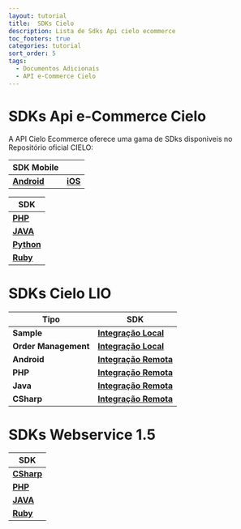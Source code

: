 ```yaml
---
layout: tutorial
title:  SDKs Cielo
description: Lista de Sdks Api cielo ecommerce
toc_footers: true
categories: tutorial
sort_order: 5
tags:
  - Documentos Adicionais
  - API e-Commerce Cielo
---
```


# SDKs Api e-Commerce Cielo

A API Cielo Ecommerce oferece uma gama de SDks disponiveis no Repositório oficial CIELO:

|SDK Mobile                                                        |                                                                  |
|------------------------------------------------------------------|------------------------------------------------------------------|
|[**Android**](https://github.com/DeveloperCielo/API-3.0-Android)  |[**iOS**](https://github.com/DeveloperCielo/API-3.0-iOS)          |

|SDK                                                               |
|------------------------------------------------------------------|
|[**PHP**](https://github.com/DeveloperCielo/API-3.0-PHP)          |
|[**JAVA**](https://github.com/DeveloperCielo/API-3.0-Java)        |
|[**Python**](https://github.com/DeveloperCielo/API-3.0-Python)    |
|[**Ruby**](https://github.com/DeveloperCielo/API-3.0-Ruby)        |

# SDKs Cielo LIO

| Tipo                 | SDK                                                                                                 |
|----------------------|-----------------------------------------------------------------------------------------------------|
| **Sample**           | [**Integração Local**](https://github.com/DeveloperCielo/LIO-SDK-Sample-Integracao-Local)           |
| **Order Management** | [**Integração Local**](https://github.com/DeveloperCielo/order-management)                          |
| **Android**          | [**Integração Remota**](https://github.com/DeveloperCielo/LIO-SDK-API-Integracao-Remota-v1-Android) |
| **PHP**              | [**Integração Remota**](https://github.com/DeveloperCielo/LIO-SDK-API-Integracao-Remota-v1-PHP)     |
| **Java**             | [**Integração Remota**](https://github.com/DeveloperCielo/LIO-SDK-API-Integracao-Remota-v1-Java)    |
| **CSharp**           | [**Integração Remota**](https://github.com/DeveloperCielo/LIO-SDK-API-Integracao-Remota-v1-CSHARP)  |

# SDKs Webservice 1.5

|SDK                                                                      |
|-------------------------------------------------------------------------|
|[**CSharp**](https://github.com/DeveloperCielo/Webservice-1.5-csharp)    |
|[**PHP**](https://github.com/DeveloperCielo/Webservice-1.5-php)          |
|[**JAVA**](https://github.com/DeveloperCielo/Webservice-1.5-java)        |
|[**Ruby**](https://github.com/DeveloperCielo/Webservice-1.5-ruby)        |
